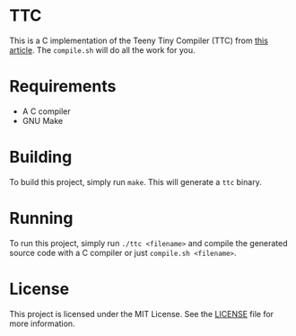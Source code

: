 # TTC

This is a C implementation of the Teeny Tiny Compiler (TTC) from [this article](https://austinhenley.com/blog/teenytinycompiler1.html). The `compile.sh` will do all the work for you.

# Requirements

* A C compiler
* GNU Make

# Building

To build this project, simply run `make`. This will generate a `ttc` binary.

# Running

To run this project, simply run `./ttc <filename>` and compile the generated source code with a C compiler or just `compile.sh <filename>`. 

# License

This project is licensed under the MIT License. See the [LICENSE](LICENSE) file for more information.
